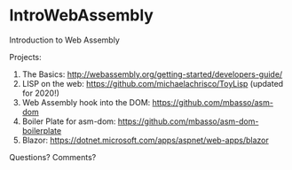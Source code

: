 # IntroWebAssembly
Introduction to Web Assembly 

Projects:
1. The Basics: http://webassembly.org/getting-started/developers-guide/
2. LISP on the web: https://github.com/michaelachrisco/ToyLisp (updated for 2020!)
3. Web Assembly hook into the DOM: https://github.com/mbasso/asm-dom
4. Boiler Plate for asm-dom: https://github.com/mbasso/asm-dom-boilerplate
5. Blazor: https://dotnet.microsoft.com/apps/aspnet/web-apps/blazor

Questions? Comments?
